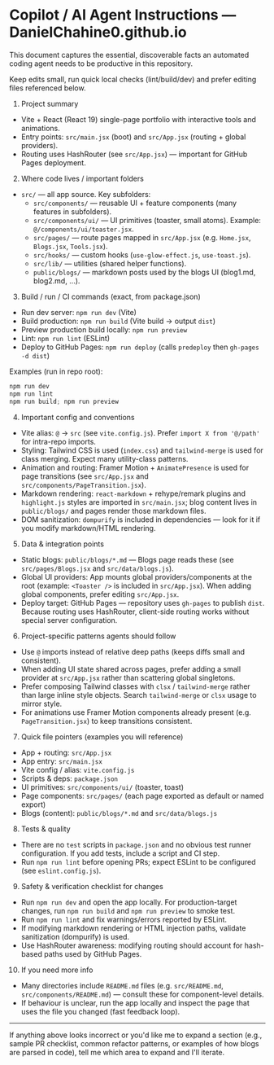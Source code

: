 <!-- .github/copilot-instructions.md
     Purpose: Short, repo-specific instructions for AI coding agents (Copilot-like)
-->

# Copilot / AI Agent Instructions — DanielChahine0.github.io

This document captures the essential, discoverable facts an automated coding agent needs to be productive in this repository.

Keep edits small, run quick local checks (lint/build/dev) and prefer editing files referenced below.

1. Project summary
 - Vite + React (React 19) single-page portfolio with interactive tools and animations.
 - Entry points: `src/main.jsx` (boot) and `src/App.jsx` (routing + global providers).
 - Routing uses HashRouter (see `src/App.jsx`) — important for GitHub Pages deployment.

2. Where code lives / important folders
 - `src/` — all app source. Key subfolders:
   - `src/components/` — reusable UI + feature components (many features in subfolders).
   - `src/components/ui/` — UI primitives (toaster, small atoms). Example: `@/components/ui/toaster.jsx`.
   - `src/pages/` — route pages mapped in `src/App.jsx` (e.g. `Home.jsx`, `Blogs.jsx`, `Tools.jsx`).
   - `src/hooks/` — custom hooks (`use-glow-effect.js`, `use-toast.js`).
   - `src/lib/` — utilities (shared helper functions).
   - `public/blogs/` — markdown posts used by the blogs UI (blog1.md, blog2.md, ...).

3. Build / run / CI commands (exact, from package.json)
 - Run dev server: `npm run dev` (Vite)
 - Build production: `npm run build` (Vite build -> output `dist`)
 - Preview production build locally: `npm run preview`
 - Lint: `npm run lint` (ESLint)
 - Deploy to GitHub Pages: `npm run deploy` (calls `predeploy` then `gh-pages -d dist`)

Examples (run in repo root):
```powershell
npm run dev
npm run lint
npm run build; npm run preview
```

4. Important config and conventions
 - Vite alias: `@` → `src` (see `vite.config.js`). Prefer `import X from '@/path'` for intra-repo imports.
 - Styling: Tailwind CSS is used (`index.css`) and `tailwind-merge` is used for class merging. Expect many utility-class patterns.
 - Animation and routing: Framer Motion + `AnimatePresence` is used for page transitions (see `src/App.jsx` and `src/components/PageTransition.jsx`).
 - Markdown rendering: `react-markdown` + rehype/remark plugins and `highlight.js` styles are imported in `src/main.jsx`; blog content lives in `public/blogs/` and pages render those markdown files.
 - DOM sanitization: `dompurify` is included in dependencies — look for it if you modify markdown/HTML rendering.

5. Data & integration points
 - Static blogs: `public/blogs/*.md` — Blogs page reads these (see `src/pages/Blogs.jsx` and `src/data/blogs.js`).
 - Global UI providers: App mounts global providers/components at the root (example: `<Toaster />` is included in `src/App.jsx`). When adding global components, prefer editing `src/App.jsx`.
 - Deploy target: GitHub Pages — repository uses `gh-pages` to publish `dist`. Because routing uses HashRouter, client-side routing works without special server configuration.

6. Project-specific patterns agents should follow
 - Use `@` imports instead of relative deep paths (keeps diffs small and consistent).
 - When adding UI state shared across pages, prefer adding a small provider at `src/App.jsx` rather than scattering global singletons.
 - Prefer composing Tailwind classes with `clsx` / `tailwind-merge` rather than large inline style objects. Search `tailwind-merge` or `clsx` usage to mirror style.
 - For animations use Framer Motion components already present (e.g. `PageTransition.jsx`) to keep transitions consistent.

7. Quick file pointers (examples you will reference)
 - App + routing: `src/App.jsx`
 - App entry: `src/main.jsx`
 - Vite config / alias: `vite.config.js`
 - Scripts & deps: `package.json`
 - UI primitives: `src/components/ui/` (toaster, toast)
 - Page components: `src/pages/` (each page exported as default or named export)
 - Blogs (content): `public/blogs/*.md` and `src/data/blogs.js`

8. Tests & quality
 - There are no `test` scripts in `package.json` and no obvious test runner configuration. If you add tests, include a script and CI step.
 - Run `npm run lint` before opening PRs; expect ESLint to be configured (see `eslint.config.js`).

9. Safety & verification checklist for changes
 - Run `npm run dev` and open the app locally. For production-target changes, run `npm run build` and `npm run preview` to smoke test.
 - Run `npm run lint` and fix warnings/errors reported by ESLint.
 - If modifying markdown rendering or HTML injection paths, validate sanitization (dompurify) is used.
 - Use HashRouter awareness: modifying routing should account for hash-based paths used by GitHub Pages.

10. If you need more info
 - Many directories include `README.md` files (e.g. `src/README.md`, `src/components/README.md`) — consult these for component-level details.
 - If behaviour is unclear, run the app locally and inspect the page that uses the file you changed (fast feedback loop).

---

If anything above looks incorrect or you'd like me to expand a section (e.g., sample PR checklist, common refactor patterns, or examples of how blogs are parsed in code), tell me which area to expand and I'll iterate.
